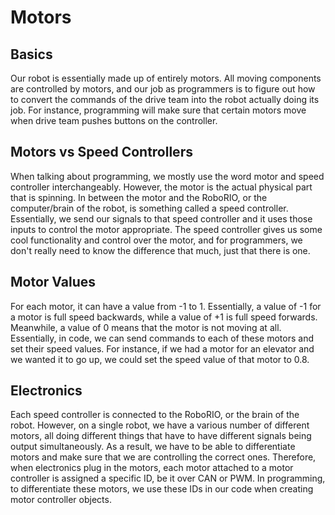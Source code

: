 # Motors

## Basics

Our robot is essentially made up of entirely motors. All moving components are controlled by motors, and our job as programmers is to figure out how to convert the commands of the drive team into the robot actually doing its job. For instance, programming will make sure that certain motors move when drive team pushes buttons on the controller.

## Motors vs Speed Controllers

When talking about programming, we mostly use the word motor and speed controller interchangeably. However, the motor is the actual physical part that is spinning. In between the motor and the RoboRIO, or the computer/brain of the robot, is something called a speed controller. Essentially, we send our signals to that speed controller and it uses those inputs to control the motor appropriate. The speed controller gives us some cool functionality and control over the motor, and for programmers, we don't really need to know the difference that much, just that there is one.

## Motor Values

For each motor, it can have a value from -1 to 1. Essentially, a value of -1 for a motor is full speed backwards, while a value of +1 is full speed forwards. Meanwhile, a value of 0 means that the motor is not moving at all. Essentially, in code, we can send commands to each of these motors and set their speed values. For instance, if we had a motor for an elevator and we wanted it to go up, we could set the speed value of that motor to 0.8.

## Electronics

Each speed controller is connected to the RoboRIO, or the brain of the robot. However, on a single robot, we have a various number of different motors, all doing different things that have to have different signals being output simultaneously. As a result, we have to be able to differentiate motors and make sure that we are controlling the correct ones. Therefore, when electronics plug in the motors, each motor attached to a motor controller is assigned a specific ID, be it over CAN or PWM. In programming, to differentiate these motors, we use these IDs in our code when creating motor controller objects.
